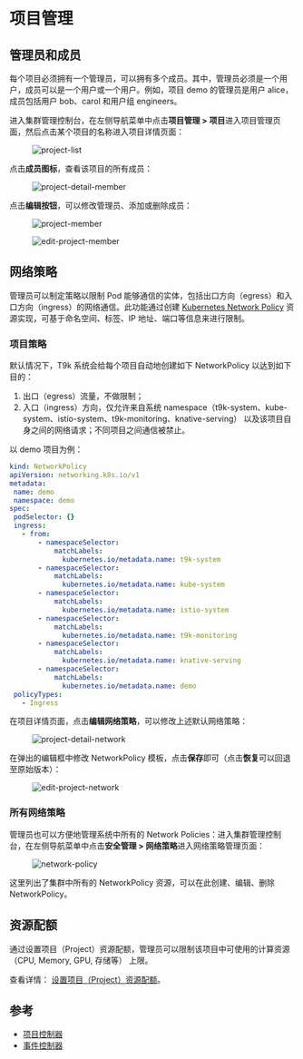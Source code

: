# 项目管理

## 管理员和成员

每个项目必须拥有一个管理员，可以拥有多个成员。其中，管理员必须是一个用户，成员可以是一个用户或一个用户。例如，项目 demo 的管理员是用户 alice，成员包括用户 bob、carol 和用户组 engineers。

进入集群管理控制台，在左侧导航菜单中点击**项目管理 > 项目**进入项目管理页面，然后点击某个项目的名称进入项目详情页面：

<figure class="screenshot">
  <img alt="project-list" src="../assets/user-and-security-management/project-management/project-list.png" />
</figure>

点击**成员图标**，查看该项目的所有成员：

<figure class="screenshot">
  <img alt="project-detail-member" src="../assets/user-and-security-management/project-management/project-detail-member.png" />
</figure>

点击**编辑按钮**，可以修改管理员、添加或删除成员：

<figure class="screenshot">
  <img alt="project-member" src="../assets/user-and-security-management/project-management/project-member.png" />
</figure>

<figure class="screenshot">
  <img alt="edit-project-member" src="../assets/user-and-security-management/project-management/edit-project-member.png" />
</figure>

## 网络策略

管理员可以制定策略以限制 Pod 能够通信的实体，包括出口方向（egress）和入口方向（ingress）的网络通信。此功能通过创建 <a target="_blank" rel="noopener noreferrer" href="https://kubernetes.io/docs/concepts/services-networking/network-policies/">Kubernetes Network Policy</a> 资源实现，可基于命名空间、标签、IP 地址、端口等信息来进行限制。

### 项目策略

默认情况下，T9k 系统会给每个项目自动地创建如下 NetworkPolicy 以达到如下目的：

1. 出口（egress）流量，不做限制；
1. 入口（ingress）方向，仅允许来自系统 namespace（t9k-system、kube-system、istio-system、t9k-monitoring、knative-serving） 以及该项目自身之间的网络请求；不同项目之间通信被禁止。

以 demo 项目为例：

```yaml
kind: NetworkPolicy
apiVersion: networking.k8s.io/v1
metadata:
 name: demo
 namespace: demo
spec:
 podSelector: {}
 ingress:
   - from:
       - namespaceSelector:
           matchLabels:
             kubernetes.io/metadata.name: t9k-system
       - namespaceSelector:
           matchLabels:
             kubernetes.io/metadata.name: kube-system
       - namespaceSelector:
           matchLabels:
             kubernetes.io/metadata.name: istio-system
       - namespaceSelector:
           matchLabels:
             kubernetes.io/metadata.name: t9k-monitoring
       - namespaceSelector:
           matchLabels:
             kubernetes.io/metadata.name: knative-serving
       - namespaceSelector:
           matchLabels:
             kubernetes.io/metadata.name: demo
 policyTypes:
   - Ingress
```


在项目详情页面，点击**编辑网络策略**，可以修改上述默认网络策略：

<figure class="screenshot">
  <img alt="project-detail-network" src="../assets/user-and-security-management/project-management/project-detail-network.png" />
</figure>

在弹出的编辑框中修改 NetworkPolicy 模板，点击**保存**即可（点击**恢复**可以回退至原始版本）：

<figure class="screenshot">
  <img alt="edit-project-network" src="../assets/user-and-security-management/project-management/edit-project-network.png" />
</figure>

### 所有网络策略
管理员也可以方便地管理系统中所有的 Network Policies：进入集群管理控制台，在左侧导航菜单中点击**安全管理 > 网络策略**进入网络策略管理页面：

<figure class="screenshot">
  <img alt="network-policy" src="../assets/user-and-security-management/project-management/network-policy.png" />
</figure>

这里列出了集群中所有的 NetworkPolicy 资源，可以在此创建、编辑、删除 NetworkPolicy。

## 资源配额

通过设置项目（Project）资源配额，管理员可以限制该项目中可使用的计算资源（CPU, Memory, GPU, 存储等） 上限。

查看详情： [设置项目（Project）资源配额](../resource-management/project-resource-quota.md)。

## 参考

- [项目控制器](../resource-management/appendix/project-controller.md)
- [事件控制器](../resource-management/appendix/event-controller.md)
